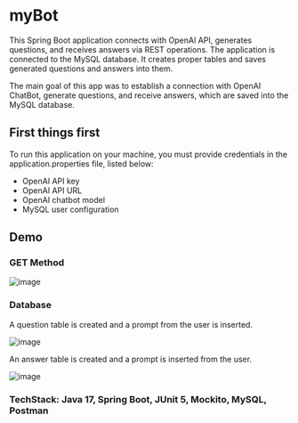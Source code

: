 # myBot
This Spring Boot application connects with OpenAI API, generates questions, and receives answers via REST operations. 
The application is connected to the MySQL database. It creates proper tables and saves generated questions and answers into them.

The main goal of this app was to establish a connection with OpenAI ChatBot, generate questions, and receive answers, which are saved into the MySQL database.


## First things first
To run this application on your machine, you must provide credentials in the application.properties file, listed below:
- OpenAI API key
- OpenAI API URL
- OpenAI chatbot model
- MySQL user configuration

## Demo 

### GET Method

![image](https://github.com/Nique1/myBot/assets/84642454/ae05d156-1b3b-4a0f-883b-d55d11b8017f)

### Database 
A question table is created and a prompt from the user is inserted.

![image](https://github.com/Nique1/myBot/assets/84642454/204037e1-825d-4dc9-a152-57f26d7dda03)

An answer table is created and a prompt is inserted from the user.

![image](https://github.com/Nique1/myBot/assets/84642454/b4d9f7f6-dc3d-41fb-a824-7cb00814a4ed)

### TechStack: Java 17, Spring Boot, JUnit 5, Mockito, MySQL, Postman 
